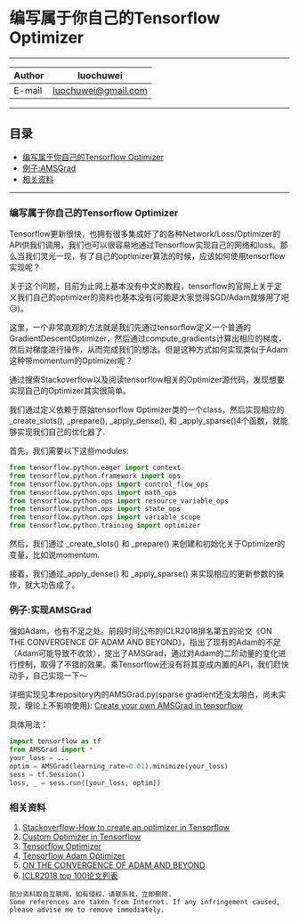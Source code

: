 # 编写属于你自己的Tensorflow Optimizer

****
    
|Author|luochuwei
|---|---
|E-mail|luochuwei@gmail.com

****
## 目录
* [编写属于你自己的Tensorflow Optimizer](#编写属于你自己的tensorflow-optimizer-1)
* [例子:AMSGrad](#例子实现amsgrad)
* [相关资料](#相关资料)
****

### 编写属于你自己的Tensorflow Optimizer
Tensorflow更新很快，也拥有很多集成好了的各种Network/Loss/Optimizer的API供我们调用，我们也可以很容易地通过Tensorflow实现自己的网络和loss。那么当我们灵光一现，有了自己的optimizer算法的时候，应该如何使用tensorflow实现呢？

关于这个问题，目前为止网上基本没有中文的教程，tensorflow的官网上关于定义我们自己的optimizer的资料也基本没有(可能是大家觉得SGD/Adam就够用了吧:disappointed_relieved:)。

这里，一个非常直观的方法就是我们先通过tensorflow定义一个普通的GradientDescentOptimizer，然后通过compute_gradients计算出相应的梯度，然后对梯度进行操作，从而完成我们的想法。但是这种方式如何实现类似于Adam这种带momentum的Optimizer呢？

通过搜索Stackoverflow以及阅读tensorflow相关的Optimizer源代码，发现想要实现自己的Optimizer其实很简单。

我们通过定义依赖于原始tensorflow Optimizer类的一个class，然后实现相应的 _create_slots(), _prepare(), _apply_dense(), 和 _apply_sparse()4个函数，就能够实现我们自己的优化器了.

首先，我们需要以下这些modules:

```python
from tensorflow.python.eager import context
from tensorflow.python.framework import ops
from tensorflow.python.ops import control_flow_ops
from tensorflow.python.ops import math_ops
from tensorflow.python.ops import resource_variable_ops
from tensorflow.python.ops import state_ops
from tensorflow.python.ops import variable_scope
from tensorflow.python.training import optimizer
```

然后，我们通过 _create_slots() 和 _prepare() 来创建和初始化关于Optimizer的变量，比如说momentum.


接着，我们通过_apply_dense() 和 _apply_sparse() 来实现相应的更新参数的操作，就大功告成了。

### 例子:实现AMSGrad
强如Adam，也有不足之处。前段时间公布的ICLR2018排名第五的论文《ON THE CONVERGENCE OF ADAM AND BEYOND》，指出了现有的Adam的不足（Adam可能导致不收敛），提出了AMSGrad，通过对Adam的二阶动量的变化进行控制，取得了不错的效果。乘Tensorflow还没有将其变成内置的API，我们赶快动手，自己实现一下～

详细实现见本repository内的AMSGrad.py(sparse gradient还没太明白，尚未实现，理论上不影响使用): [Create your own AMSGrad in tensorflow](/AMSGrad.py)

具体用法：
```python
import tensorflow as tf
from AMSGrad import *
your_loss = ...
optim = AMSGrad(learning_rate=0.01).minimize(your_loss)
sess = tf.Session()
loss, _ = sess.run([your_loss, optim])
```

### 相关资料
1. [Stackoverflow-How to create an optimizer in Tensorflow](https://stackoverflow.com/questions/38431054/how-to-create-an-optimizer-in-tensorflow)
2. [Custom Optimizer in Tensorflow](https://www.bigdatarepublic.nl/custom-optimizer-in-tensorflow/)
3. [Tensorflow Optimizer](https://github.com/tensorflow/tensorflow/blob/master/tensorflow/python/training/optimizer.py)
4. [Tensorflow Adam Optimizer](https://github.com/tensorflow/tensorflow/blob/master/tensorflow/python/training/adam.py)
5. [ON THE CONVERGENCE OF ADAM AND BEYOND](https://openreview.net/pdf?id=ryQu7f-RZ)
6. [ICLR2018 top 100论文列表](http://search.iclr2018.smerity.com)

```
部分资料取自互联网，如有侵权，请联系我，立即删除.
Some references are taken from Internet. If any infringement caused, please advise me to remove immediately.
```
